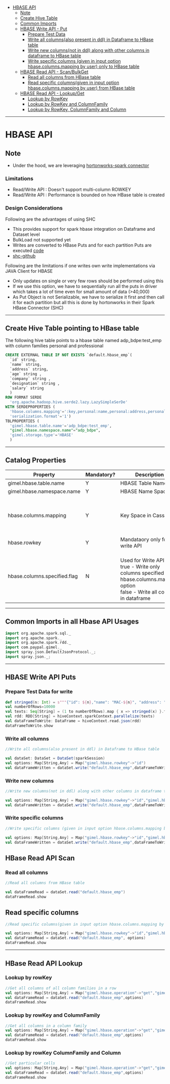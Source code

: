 * [HBASE API](#hbase-api)
  * [Note](#note)
  * [Create Hive Table](#create-hive-table-pointing-to-hbase-table)
  * [Common Imports](#common-imports-in-all-hbase-api-usages)
  * [HBASE Write API - Put](#hbase-write-api-put)
    * [Prepare Test Data](#prepare-test-data-for-write)
    * [Write all columns(also present in ddl) in Dataframe to HBase table](#write-all-columns)
    * [Write new columns(not in ddl) along with other columns in dataframe to HBase table](#write-new-columns)
    * [Write specific columns (given in input option hbase.columns.mapping by user) only to HBase table](#write-specific-columns)
  * [HBASE Read API - Scan/BulkGet](#hbase-read-api-scan)
    * [Read all columns from HBase table](#read-all-columns)
    * [Read specific columns(given in input option hbase.columns.mapping by user) from HBase table](#read-specific-columns)
  * [HBASE Read API - Lookup/Get](#hbase-read-api-lookup)
    * [Lookup by RowKey](#lookup-by-rowkey)
    * [Lookup by RowKey and ColumnFamily](#lookup-by-rowkey-and-columnfamily)
    * [Lookup by RowKey, ColumnFamily and Column](#lookup-by-rowkey-columnfamily-and-column)


--------------------------------------------------------------------------------------------------------------------


# HBASE API

## Note

* Under the hood, we are leveraging [hortonworks-spark connector](https://github.com/hortonworks-spark/shc)

### Limitations
* Read/Write API : Doesn't support multi-column ROWKEY
* Read/Write API : Performance is bounded on how HBase table is created

### Design Considerations

Following are the advantages of using SHC
* This provides support for spark hbase integration on Dataframe and Dataset level
* BulkLoad not supported yet
* Writes are converted to HBase Puts and for each partition Puts are executed [code](https://github.com/hortonworks-spark/shc/blob/master/core/src/main/scala/org/apache/spark/sql/execution/datasources/hbase/HBaseRelation.scala)
* [shc-github](https://github.com/hortonworks-spark/shc)

Following are the limitations if one writes own write implementations via JAVA Client for HBASE
* Only updates on single or very few rows should be performed using this
* If we use this option, we have to sequentially run all the puts in driver which takes a lot of time even for small amount of data (>40,000)
* As Put Object is not Serializable, we have to serialize it first and then call it for each partition but all this is done by hortonworks in their Spark HBase Connector (SHC)

___________________________________________________________________________________________________________________



## Create Hive Table pointing to HBase table

The following hive table points to a hbase table named adp_bdpe:test_emp with column families personal and professional

```sql
CREATE EXTERNAL TABLE IF NOT EXISTS `default.hbase_emp`(
  `id` string,
  `name` string,
  `address` string,
  `age` string ,
  `company` string ,
  `designation` string ,
  `salary` string
  )
ROW FORMAT SERDE
  'org.apache.hadoop.hive.serde2.lazy.LazySimpleSerDe'
WITH SERDEPROPERTIES (
  'hbase.columns.mapping'=':key,personal:name,personal:address,personal:age,professional:company,professional:designation,professional:salary',
  'serialization.format'='1')
TBLPROPERTIES (
  'gimel.hbase.table.name'='adp_bdpe:test_emp',
  "gimel.hbase.namespace.name"="adp_bdpe",
  'gimel.storage.type'='HBASE'
  )
```


___________________________________________________________________________________________________________________


## Catalog Properties


| Property | Mandatory? | Description | Example | Default |
|----------|------------|-------------|------------|-------------------|
| gimel.hbase.table.name | Y | HBASE Table Name | test | |
| gimel.hbase.namespace.name | Y | HBASE Name Space | default | default |
| hbase.columns.mapping | Y | Key Space in Cassandra | :key,cols:column2,cols:column3 | while writes, this is taken implicitly from DataFrame |
| hbase.rowkey | Y | Mandataory only for write API | id | |
| hbase.columns.specified.flag | N | <br>Used for Write API only<br>true - Write only columns specified in hbase.columns.mapping option<br>false - Write all columns in dataframe<br> | true/false | false |


--------------------------------------------------------------------------------------------------------------------

## Common Imports in all Hbase API Usages

```scala
import org.apache.spark.sql._
import org.apache.spark._
import org.apache.spark.rdd._
import com.paypal.gimel._
import spray.json.DefaultJsonProtocol._;
import spray.json._;
```


___________________________________________________________________________________________________________________


## HBASE Write API Puts

### Prepare Test Data for write

```scala
def stringed(n: Int) = s"""{"id": ${n},"name": "MAC-${n}", "address": "MAC-${n+1}", "age": "${n+1}", "company": "MAC-${n}", "designation": "MAC-${n}", "salary": "${n * 10000}" }"""
val numberOfRows=10000
val texts: Seq[String] = (1 to numberOfRows).map { x => stringed(x) }.toSeq
val rdd: RDD[String] = hiveContext.sparkContext.parallelize(texts)
val dataFrameToWrite: DataFrame = hiveContext.read.json(rdd)
dataFrameToWrite.show
```


### Write all columns

```scala
//Write all columns(also present in ddl) in Dataframe to HBase table

val dataSet: DataSet = DataSet(sparkSession)
val options: Map[String,Any] = Map("gimel.hbase.rowkey"->"id")
val dataFrameWritten = dataSet.write("default.hbase_emp",dataFrameToWrite,options)

```

### Write new columns

```scala
//Write new columns(not in ddl) along with other columns in dataframe to HBase table

val options: Map[String,Any] = Map("gimel.hbase.rowkey"->"id","gimel.hbase.columns.mapping"->"personal:dob")
val dataFrameWritten = dataSet.write("default.hbase_emp",dataFrameToWrite,options)

```

### Write specific columns

```scala
//Write specific columns (given in input option hbase.columns.mapping by user) only to HBase table

val options: Map[String,Any] = Map("gimel.hbase.rowkey"->"id","gimel.hbase.columns.mapping"->"personal:dob", "gimel.hbase.columns.specified.flag"-> true)
val dataFrameWritten = dataSet.write("default.hbase_emp",dataFrameToWrite,options)

```


## HBase Read API Scan

### Read all columns

```scala
//Read all columns from HBase table

val dataFrameRead = dataSet.read("default.hbase_emp")
dataFrameRead.show
```

## Read specific columns

```scala
//Read specific columns(given in input option hbase.columns.mapping by user) from HBase table

val options: Map[String,Any] = Map("gimel.hbase.rowkey"->"id","gimel.hbase.columns.mapping"->"personal:name,professional:salary")
val dataFrameRead = dataSet.read("default.hbase_emp", options)
dataFrameRead.show
```

___________________________________________________________________________________________________________________


## HBase Read API Lookup

### Lookup by rowKey

```scala
//Get all columns of all column families in a row
val options: Map[String,Any] = Map("gimel.hbase.operation"->"get","gimel.hbase.get.filter"->"rowKey=1")
val dataFrameRead = dataSet.read("default.hbase_emp",options)
dataFrameRead.show

```


### Lookup by rowKey and ColumnFamily

```scala
//Get all columns in a column family
val options: Map[String,Any] = Map("gimel.hbase.operation"->"get","gimel.hbase.get.filter"->"rowKey=1:toGet=personal")
val dataFrameRead = dataSet.read("default.hbase_emp",options)
dataFrameRead.show
```


### Lookup by rowKey ColumnFamily and Column

```scala
//Get particular cells
val options: Map[String,Any] = Map("gimel.hbase.operation"->"get","gimel.hbase.get.filter"->"rowKey=1:toGet=personal-name,address|professional-company")
val dataFrameRead = dataSet.read("default.hbase_emp",options)
dataFrameRead.show
```
